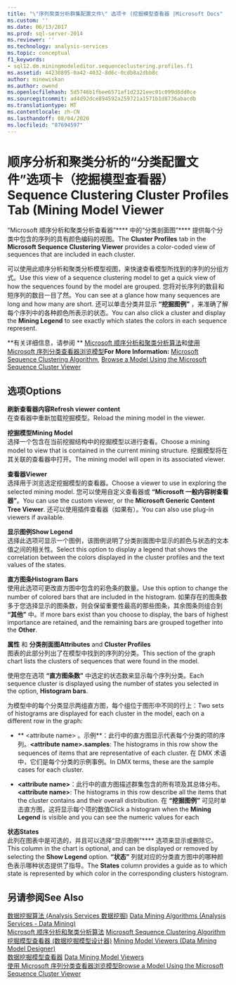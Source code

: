 ```yaml
---
title: "\"序列聚类分析群集配置文件\" 选项卡 (挖掘模型查看器 |Microsoft Docs"
ms.custom: ''
ms.date: 06/13/2017
ms.prod: sql-server-2014
ms.reviewer: ''
ms.technology: analysis-services
ms.topic: conceptual
f1_keywords:
- sql12.dm.miningmodeleditor.sequenceclustering.profiles.f1
ms.assetid: 44230895-0a42-4032-8d6c-0cdb8a2dbb8c
author: minewiskan
ms.author: owend
ms.openlocfilehash: 5d5746b1fbee6571af1d2321eec01c099d8dd0ce
ms.sourcegitcommit: ad4d92dce894592a259721a1571b1d8736abacdb
ms.translationtype: MT
ms.contentlocale: zh-CN
ms.lasthandoff: 08/04/2020
ms.locfileid: "87694597"
---
```

# <a name="sequence-clustering-cluster-profiles-tab-mining-model-viewer"></a><span data-ttu-id="a294d-102">顺序分析和聚类分析的“分类配置文件”选项卡（挖掘模型查看器）</span><span class="sxs-lookup"><span data-stu-id="a294d-102">Sequence Clustering Cluster Profiles Tab (Mining Model Viewer</span></span>
  <span data-ttu-id="a294d-103">“Microsoft 顺序分析和聚类分析查看器”\*\*\*\* 中的“分类剖面图”\*\*\*\* 提供每个分类中包含的序列的具有颜色编码的视图。</span><span class="sxs-lookup"><span data-stu-id="a294d-103">The **Cluster Profiles** tab in the **Microsoft Sequence Clustering Viewer** provides a color-coded view of sequences that are included in each cluster.</span></span>  
  
 <span data-ttu-id="a294d-104">可以使用此顺序分析和聚类分析模型视图，来快速查看模型所找到的序列的分组方式。</span><span class="sxs-lookup"><span data-stu-id="a294d-104">Use this view of a sequence clustering model to get a quick view of how the sequences found by the model are grouped.</span></span> <span data-ttu-id="a294d-105">您将对长序列的数目和短序列的数目一目了然。</span><span class="sxs-lookup"><span data-stu-id="a294d-105">You can see at a glance how many sequences are long and how many are short.</span></span> <span data-ttu-id="a294d-106">还可以单击分类并显示 **“挖掘图例”** ，来准确了解每个序列中的各种颜色所表示的状态。</span><span class="sxs-lookup"><span data-stu-id="a294d-106">You can also click a cluster and display the **Mining Legend** to see exactly which states the colors in each sequence represent.</span></span>  
  
 <span data-ttu-id="a294d-107">\*\*有关详细信息，请参阅 \*\*  [Microsoft 顺序分析和聚类分析算法](data-mining/microsoft-sequence-clustering-algorithm.md)和[使用 Microsoft 序列分类查看器浏览模型](data-mining/browse-a-model-using-the-microsoft-sequence-cluster-viewer.md)</span><span class="sxs-lookup"><span data-stu-id="a294d-107">**For More Information:**  [Microsoft Sequence Clustering Algorithm](data-mining/microsoft-sequence-clustering-algorithm.md), [Browse a Model Using the Microsoft Sequence Cluster Viewer](data-mining/browse-a-model-using-the-microsoft-sequence-cluster-viewer.md)</span></span>  
  
## <a name="options"></a><span data-ttu-id="a294d-108">选项</span><span class="sxs-lookup"><span data-stu-id="a294d-108">Options</span></span>  
 <span data-ttu-id="a294d-109">**刷新查看器内容**</span><span class="sxs-lookup"><span data-stu-id="a294d-109">**Refresh viewer content**</span></span>  
 <span data-ttu-id="a294d-110">在查看器中重新加载挖掘模型。</span><span class="sxs-lookup"><span data-stu-id="a294d-110">Reload the mining model in the viewer.</span></span>  
  
 <span data-ttu-id="a294d-111">**挖掘模型**</span><span class="sxs-lookup"><span data-stu-id="a294d-111">**Mining Model**</span></span>  
 <span data-ttu-id="a294d-112">选择一个包含在当前挖掘结构中的挖掘模型以进行查看。</span><span class="sxs-lookup"><span data-stu-id="a294d-112">Choose a mining model to view that is contained in the current mining structure.</span></span> <span data-ttu-id="a294d-113">挖掘模型将在其关联的查看器中打开。</span><span class="sxs-lookup"><span data-stu-id="a294d-113">The mining model will open in its associated viewer.</span></span>  
  
 <span data-ttu-id="a294d-114">**查看器**</span><span class="sxs-lookup"><span data-stu-id="a294d-114">**Viewer**</span></span>  
 <span data-ttu-id="a294d-115">选择用于浏览选定挖掘模型的查看器。</span><span class="sxs-lookup"><span data-stu-id="a294d-115">Choose a viewer to use in exploring the selected mining model.</span></span> <span data-ttu-id="a294d-116">您可以使用自定义查看器或 **“Microsoft 一般内容树查看器”**。</span><span class="sxs-lookup"><span data-stu-id="a294d-116">You can use the custom viewer, or the **Microsoft Generic Content Tree Viewer**.</span></span> <span data-ttu-id="a294d-117">还可以使用插件查看器（如果有）。</span><span class="sxs-lookup"><span data-stu-id="a294d-117">You can also use plug-in viewers if available.</span></span>  
  
 <span data-ttu-id="a294d-118">**显示图例**</span><span class="sxs-lookup"><span data-stu-id="a294d-118">**Show Legend**</span></span>  
 <span data-ttu-id="a294d-119">选择此选项可显示一个图例，该图例说明了分类剖面图中显示的颜色与状态的文本值之间的相关性。</span><span class="sxs-lookup"><span data-stu-id="a294d-119">Select this option to display a legend that shows the correlation between the colors displayed in the cluster profiles and the text values of the states.</span></span>  
  
 <span data-ttu-id="a294d-120">**直方图条**</span><span class="sxs-lookup"><span data-stu-id="a294d-120">**Histogram Bars**</span></span>  
 <span data-ttu-id="a294d-121">使用此选项可更改直方图中包含的彩色条的数量。</span><span class="sxs-lookup"><span data-stu-id="a294d-121">Use this option to change the number of colored bars that are included in the histogram.</span></span> <span data-ttu-id="a294d-122">如果存在的图条数多于您选择显示的图条数，则会保留重要性最高的那些图条，其余图条则组合到 **“其他”** 中。</span><span class="sxs-lookup"><span data-stu-id="a294d-122">If more bars exist than you choose to display, the bars of highest importance are retained, and the remaining bars are grouped together into the **Other**.</span></span>  
  
 <span data-ttu-id="a294d-123">**属性** 和 **分类剖面图**</span><span class="sxs-lookup"><span data-stu-id="a294d-123">**Attributes** and **Cluster Profiles**</span></span>  
 <span data-ttu-id="a294d-124">图表的此部分列出了在模型中找到的序列的分类。</span><span class="sxs-lookup"><span data-stu-id="a294d-124">This section of the graph chart lists the clusters of sequences that were found in the model.</span></span>  
  
 <span data-ttu-id="a294d-125">使用您在选项 **“直方图条数”** 中选定的状态数来显示每个序列分类。</span><span class="sxs-lookup"><span data-stu-id="a294d-125">Each sequence cluster is displayed using the number of states you selected in the option, **Histogram bars**.</span></span>  
  
 <span data-ttu-id="a294d-126">为模型中的每个分类显示两组直方图，每个组位于图形中不同的行上：</span><span class="sxs-lookup"><span data-stu-id="a294d-126">Two sets of histograms are displayed for each cluster in the model, each on a different row in the graph:</span></span>  
  
-   <span data-ttu-id="a294d-127">\*\* \<attribute name> 。示例\*\*：此行中的直方图显示代表每个分类的项的序列。</span><span class="sxs-lookup"><span data-stu-id="a294d-127">**\<attribute name>.samples**: The histograms in this row show the sequences of items that are representative of each cluster.</span></span> <span data-ttu-id="a294d-128">在 DMX 术语中，它们是每个分类的示例事例。</span><span class="sxs-lookup"><span data-stu-id="a294d-128">In DMX terms, these are the sample cases for each cluster.</span></span>  
  
-   <span data-ttu-id="a294d-129">**\<attribute name>**：此行中的直方图描述群集包含的所有项及其总体分布。</span><span class="sxs-lookup"><span data-stu-id="a294d-129">**\<attribute name>**: The histograms in this row describe all the items that the cluster contains and their overall distribution.</span></span> <span data-ttu-id="a294d-130">在 **“挖掘图例”** 可见时单击直方图，这将显示每个项的数值</span><span class="sxs-lookup"><span data-stu-id="a294d-130">Click a histogram when the **Mining Legend** is visible and you can see the numeric values for each</span></span>  
  
 <span data-ttu-id="a294d-131">**状态**</span><span class="sxs-lookup"><span data-stu-id="a294d-131">**States**</span></span>  
 <span data-ttu-id="a294d-132">此列在图表中是可选的，并且可以选择“显示图例”\*\*\*\* 选项来显示或删除它。</span><span class="sxs-lookup"><span data-stu-id="a294d-132">This column in the chart is optional, and can be displayed or removed by selecting the **Show Legend** option.</span></span> <span data-ttu-id="a294d-133">**“状态”** 列就对应的分类直方图中的哪种颜色表示哪种状态提供了指导。</span><span class="sxs-lookup"><span data-stu-id="a294d-133">The **States** column provides a guide as to which state is represented by which color in the corresponding clusters histogram.</span></span>  
  
## <a name="see-also"></a><span data-ttu-id="a294d-134">另请参阅</span><span class="sxs-lookup"><span data-stu-id="a294d-134">See Also</span></span>  
 <span data-ttu-id="a294d-135">[数据挖掘算法 &#40;Analysis Services 数据挖掘&#41;](data-mining/data-mining-algorithms-analysis-services-data-mining.md) </span><span class="sxs-lookup"><span data-stu-id="a294d-135">[Data Mining Algorithms &#40;Analysis Services - Data Mining&#41;](data-mining/data-mining-algorithms-analysis-services-data-mining.md) </span></span>  
 <span data-ttu-id="a294d-136">[Microsoft 顺序分析和聚类分析算法](data-mining/microsoft-sequence-clustering-algorithm.md) </span><span class="sxs-lookup"><span data-stu-id="a294d-136">[Microsoft Sequence Clustering Algorithm](data-mining/microsoft-sequence-clustering-algorithm.md) </span></span>  
 <span data-ttu-id="a294d-137">[挖掘模型查看器 &#40;数据挖掘模型设计器&#41;](mining-model-viewers-data-mining-model-designer.md) </span><span class="sxs-lookup"><span data-stu-id="a294d-137">[Mining Model Viewers &#40;Data Mining Model Designer&#41;](mining-model-viewers-data-mining-model-designer.md) </span></span>  
 <span data-ttu-id="a294d-138">[数据挖掘模型查看器](data-mining/data-mining-model-viewers.md) </span><span class="sxs-lookup"><span data-stu-id="a294d-138">[Data Mining Model Viewers](data-mining/data-mining-model-viewers.md) </span></span>  
 [<span data-ttu-id="a294d-139">使用 Microsoft 序列分类查看器浏览模型</span><span class="sxs-lookup"><span data-stu-id="a294d-139">Browse a Model Using the Microsoft Sequence Cluster Viewer</span></span>](data-mining/browse-a-model-using-the-microsoft-sequence-cluster-viewer.md)  
  
  
